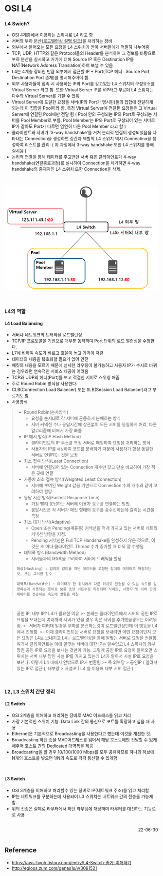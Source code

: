 # OSI L4

### L4 Swich?
- OSI 4계층에서 이용하는 스위치로 L4 라고 함
- 서버의 부하 분산([로드밸런싱 설명 링크](./Load_Balancing.md))을 처리하는 장비  
- 외부에서 들어오는 모든 요청을 L4 스위치가 받아 서버들에게 적절히 나누어줌
- TCP, UDP, HTTP와 같은 Protocol들의 Header를 분석하여 그 정보를 바탕으로 부하 분산을 실시하고 거기에 더해 Source IP 혹은 Destination IP를 NAT(Network Address Translation)하여 보낼 수 있음
- L4는 4계층 장비인 만큼 외부에서 접근할 IP + Port(TCP 헤더 : Source Port, Destination Port 존재)를 명시해주어야 함. 
- 외부 사용자들이 접속 시 사용하는 IP와 Port를 갖고있는 L4 스위치의 구성요소를 Virtual Server 라고 함. 또한 Virtual Server IP를 VIP라고 부르며 L4 스위치는 다수의 Virtual Server를 가질 수 있음
- Virtual Server에 도달한 요청을 서버(IP와 Port가 명시된)들의 집합에 전달하게 되는데 이 집합을 Pool이라 함. 특정 Virtual Server에 전달된 요청들은 그 Virtual Server에 연결된 Pool에만 전달 됨 ( Pool 안의 구성되는 IP와 Port로 구성되는 서버를 Pool Member로 부름. Pool Member는 IP와 Port로 구성되어 있는 서버로 IP가 같아도 Port가 다르면 엄연히 다른 Pool Member 라고 함 )
- 클라이언트와 서버가 '3-way handshake'를 거쳐 논리적 연결이 생성되었음을 나타내는 Connection을 생성하면 중간자 역할의 L4 스위치 역시 Connectino을 생성하여 리스트를 관리. ( 이 과정에서 3-way handshake 또한 L4 스위치를 통해 실시됨 )
- 논리적 연결을 통해 데이터를 주고받던 서버 혹은 클라이언트가 4-way handshake(연결종료과정)를 실시하여 Connection을 제거하면 4-way handshake의 중재자인 L4 스위치 또한 Connection을 삭제.

<br>

![L4 Structure](./img/L4_network.png)

<br>

### L4의 역할

#### L4 Load Balancing 
- 서버나 네트워크의 트래픽을 로드밸런싱
- TCP/IP 프로토콜을 기반으로 대부분 동작하여 Port 단위의 로드 밸런싱을 수행한다. 
- L7에 비하여 속도가 빠르고 효율이 높고 가격이 저렴
- 데이터의 내용을 복호화할 필요가 없어 안전
- 패킷의 내용을 모르기 때문에 섬세한 라우팅이 불가능하고 사용자 IP가 수시로 바뀌는 경우라면 연속적인 서비스 제공이 어려움
- TCP와 UDP의 헤더(Port)를 보고 적절한 서버로 스위칭 해줌
- 주로 Round Robin 방식을 사용한다.
- CLB(Connection Load Balancer) 또는 SLB(Session Load Balancer)라고 부르기도 함
- 사용방식
>- Round Robin(순차방식)
>    - 요청을 순서대로 각 서버에 균등하게 분배하는 방식
>    - 서버 커넥션 수나 응답시간에 상관없이 모든 서버를 동일하게 처리, 다른 알고리즘에 비해서 가장 빠름
>- IP 해시 방식(IP Hash Method)
>    - 클라이언트의 IP 주소를 특정 서버로 매핑하여 요청을 처리하는 방식
>    - 사용자의 IP를 <code>해싱</code>하여 코드를 분배하기 때문에 사용자가 항상 동일한 서버로 연결되는 것을 보장
>- 최소 접속 방식(Least Connection)
>    - 서버에 연결되어 있는 Connection 개수만 갖고 단순 비교하여 가장 적은 곳에 연결
>- 가중치 최소 접속 방식(Weighted Least Connection)
>    - 서버에 부여된 Weight 값을 기반으로 Connection 수의 개수와 같이 고려하여 할당
>- 응답 시간 방식(Fastest Response Time)
>    - 가장 빨리 응답하는 서버에 이용자 요구를 연결하는 방법.
>    - 응답시간은 각 서버가 패킷 형태의 요구를 송수신하는데 걸리는 시간을 측정
>- 최소 대기 방식(Adaptive)
>    - Open 또는 Pending(계류중) 커넥션을 적게 가지고 있는 서버로 네트웍 커넥션 방향을 지정.
>    - Pending 커넥션은 Full TCP Handshake를 완성하지 않은 것으로, 이것은 초 마다 클라이언트 Thread 수가 증가할 때 더욱 잘 수행됨
>- 대역폭 방식(Bandwidth Method)
>    - 서버들과의 <code>대역폭</code>을 고려하여 서버에 트래픽을 할당
>
>```
>해싱(Hashing) : 임의의 길이를 지닌 데이터를 고정된 길이의 데이터로 매핑하는 것, 또는 그러한 함수
>
>대역폭(Bandwidth) : 데이터가 한 위치에서 다른 위치로 전송될 수 있는 속도를 설명하는데 사용되는 용어로 보통 초당 비트수로 측정되며 사이트, 사용자 및 서버 간에 데이터를 전송하는 속도에 영향을 끼침
>```
<br>

> 공인 IP, 내부 IP? L4가 필요한 이유
    >- 본래는 클라이언트에서 서버의 공인 IP로 요청을 보내는데 여러개의 서버가 있을 경우 혹은 서버를 추가했을경우는 어려워짐. 
    >- 서버가 여러대 일경우 부하를 분산하는것이 로드밸런싱인데 이 행동을 L4에서 진행함. 
    >- 이제 클라이언트는 서버로 요청을 보내려면 어떤 요청이던지 모든 요청은 L4로 보내지고 L4는 로드밸런싱을 통해 알맞는 서버로 요청을 전달함. 여기서 클라이언트는 이에 알맞는 서버에 대한 IP는 알수없고 L4 스위치의 외부 망인 공인 IP로 요청을 보내는 것만이 가능. 그렇게 공인 IP로 요청이 들어오면 스위치는 서버 내부 망인 사설 IP를 가지고 있는데 L4가 알아서 사설 IP로 요청을 보낸다. 이렇게 L4 내에서 안밖으로 IP가 변환됨
    >- 즉 외부망 \> 공인IP ( 알려져있는 IP로 접근 ), 내부망 \> 사설IP ( L4 를 이용해 내부 서버 접근 )

<br>

### L2, L3 스위치 간단 정리
#### L2 Switch
- OSI 2계층을 이해하고 처리하는 장비로 MAC 어드레스를 읽고 처리
- 가장 기본적인 스위치 기능. Data Link 간의 통신으로 포트를 확장하고 싶을 때 사용
- Ethernet은 기본적으로 Broadcasting을 사용한다고 했는데 이것을 개선한 것.
- Broadcasting 하던 것을 MAC어드레스를 읽어서 해당 호스트에만 전달할 수 있게 해주어 호스트 간의 Dedicated 대역폭을 제공
- Broadcasting을 할 경우 10/100/1000 Mbps를 모두 공유하므로 하나의 허브에 N개의 호스트를 넣으면 1/N의 속도로 각각 통신할 수 있게함

<br>

#### L3 Switch
- OSI 3계층을 이해하고 처리할수 있는 장버로 IP(네트워크 주소)를 읽고 처리함
- IP는 네트워크를 구분하는데 사용되어 L3 스위치는 네트워크 간의 전송을 가능케함.
- 위의 전송은 실제로 라우터에서 하던 라우팅에 해당하며 라우터를 대신하는 기능으로 사용

<br>

<div style="text-align: right">22-06-30</div>

<br>

## Reference
- https://aws-hyoh.tistory.com/entry/L4-Switch-쉽게-이해하기
- http://egloos.zum.com/genes1s/v/3091521